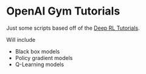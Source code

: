 # OpenAI Gym Tutorials

Just some scripts based off of the [Deep RL Tutorials](https://gym.openai.com/docs/rl).

Will include

* Black box models
* Policy gradient models
* Q-Learning models
